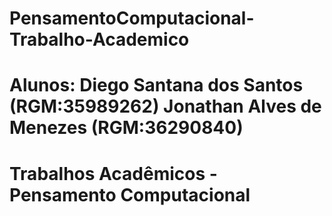# PensamentoComputacional-Trabalho-Academico
# Alunos: Diego Santana dos Santos (RGM:35989262) Jonathan Alves de Menezes (RGM:36290840)
# Trabalhos Acadêmicos - Pensamento Computacional
